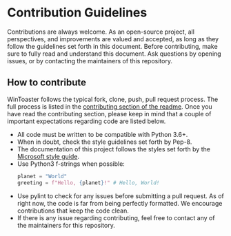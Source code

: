 # Contribution Guidelines

Contributions are always welcome. As an open-source project, all perspectives, and improvements
are valued and accepted, as long as they follow the guidelines set forth in this document.
Before contributing, make sure to fully read and understand this document. Ask questions by
opening issues, or by contacting the maintainers of this repository.

## How to contribute

WinToaster follows the typical fork, clone, push, pull request process. The full process is listed
in the [contributing section of the readme](https://github.com/MaliciousFiles/WinToaster#contributing).
Once you have read the contributing section, please keep in mind that a couple of important expectations
regarding code are listed below.

-   All code must be written to be compatible with Python 3.6+.
-   When in doubt, check the style guidelines set forth by Pep-8.
-   The documentation of this project follows the styles set forth by the
    [Microsoft style guide](https://docs.microsoft.com/en-us/style-guide/).
-   Use Python3 f-strings when possible:
    ```python
    planet = "World"
    greeting = f"Hello, {planet}!" # Hello, World!
    ```
-   Use pylint to check for any issues before submitting a pull request. As of right now, the code
    is far from being perfectly formatted. We encourage contributions that keep the code clean.
-   If there is any issue regarding contributing, feel free to contact any of the maintainers for
    this repository.
